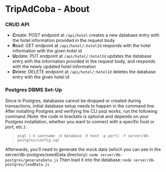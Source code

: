 # TripAdCoba - About

### CRUD API

- **C**reate: POST endpoint at `/api/hotel` creates a new database entry with the hotel information provided in the request body
- **R**ead: GET endpoint at `/api/hotel/:hotelId` responds with the hotel information with the given hotel id
- **U**pdate: PUT endpoint at `/api/hotel/:hotelId` updates the database entry with the information provided in the request body, and responds with the newly updated hotel information
- **D**elete: DELETE endpoint at `/api/hotel/:hotelId` deletes the database entry with the given hotel id


### Postgres DBMS Set-Up

Since in Postgres, databases cannot be dropped or created during transactions, initial database setup needs to happen in the command line. After installing Postgres and verifying the CLI psql works, run the following command (Note: the code in brackets is optional and depends on your Postgres installation, whether you want to connect with a specific host or port, etc.):
> `psql [-U username -d database -h host -p port] -f server/db-postgres/config.sql`

Afterwards, you'll need to generate the mock data (which you can see in the server/db-postgres/seedData directory): `node server/db-postgres/generateData.js`
Then load it into the database: `node server/db-postgres/loadData.js`
